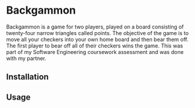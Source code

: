 # Backgammon 

Backgammon is a game for two players, played on a board consisting of twenty-four narrow triangles called points. The objective of the game is to move all your checkers into your own home board and then bear them off. The first player to bear off all of their checkers wins the game. This was part of my Software Engineering coursework assessment and was done with my partner.

## Installation



## Usage


